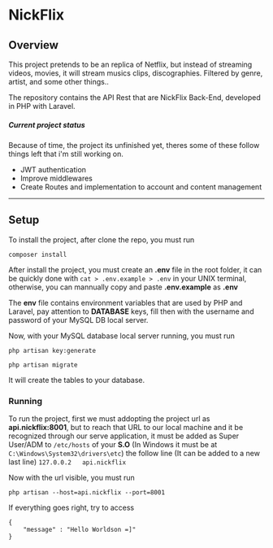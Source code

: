 # NickFlix

## Overview

This project pretends to be an replica of Netflix, but instead of streaming videos, movies, it will stream musics clips, discographies. Filtered by genre, artist, and some other things..

The repository contains the API Rest that are NickFlix Back-End, developed in PHP with Laravel.

##### Current project status

Because of time, the project its unfinished yet, theres some of these follow things left that i'm still working on.

- JWT authentication
- Improve middlewares
- Create Routes and implementation to account and content management

---

## Setup

To install the project, after clone the repo, you must run 

```
composer install
```

After install the project, you must create an **.env** file in the root folder, it can be quickly done with `cat > .env.example > .env` in your UNIX terminal, otherwise, you can mannually copy and paste **.env.example** as **.env**

The **env** file contains environment variables that are used by PHP and Laravel, pay attention to **DATABASE** keys, fill then with the username and password of your MySQL DB local server. 

Now, with your MySQL database local server running, you must run

```
php artisan key:generate

php artisan migrate
```

It will create the tables to your database.

### Running

To run the project, first we must addopting the project url as **api.nickflix:8001**, but to reach that URL to our local machine and it be recognized through our serve application, it must be added as Super User/ADM to `/etc/hosts` of your **S.O** (In Windows it must be at `C:\Windows\System32\drivers\etc`) the follow line (It can be added to a new last line) `127.0.0.2   api.nickflix`

Now with the url visible, you must run

```
php artisan --host=api.nickflix --port=8001
```

If everything goes right, try to access 

```
{
    "message" : "Hello Worldson =]"
}
```
